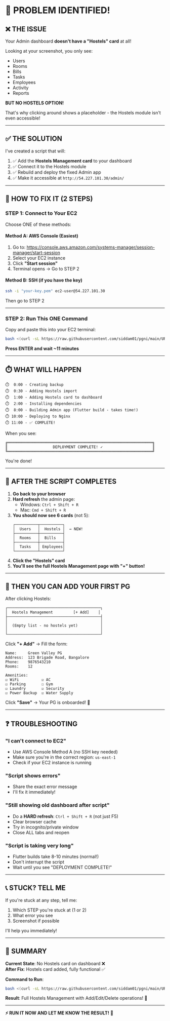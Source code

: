 # 🚨 **PROBLEM IDENTIFIED!**

## ❌ **THE ISSUE**

Your Admin dashboard **doesn't have a "Hostels" card** at all! 

Looking at your screenshot, you only see:
- Users
- Rooms  
- Bills
- Tasks
- Employees
- Activity
- Reports

**BUT NO HOSTELS OPTION!**

That's why clicking around shows a placeholder - the Hostels module isn't even accessible!

---

## ✅ **THE SOLUTION**

I've created a script that will:
1. ✅ Add the **Hostels Management card** to your dashboard
2. ✅ Connect it to the Hostels module
3. ✅ Rebuild and deploy the fixed Admin app
4. ✅ Make it accessible at `http://54.227.101.30/admin/`

---

## 🚀 **HOW TO FIX IT (2 STEPS)**

### **STEP 1: Connect to Your EC2**

Choose ONE of these methods:

#### **Method A: AWS Console (Easiest)**
1. Go to: https://console.aws.amazon.com/systems-manager/session-manager/start-session
2. Select your EC2 instance
3. Click **"Start session"**
4. Terminal opens → Go to STEP 2

#### **Method B: SSH (if you have the key)**
```bash
ssh -i "your-key.pem" ec2-user@54.227.101.30
```
Then go to STEP 2

---

### **STEP 2: Run This ONE Command**

Copy and paste this into your EC2 terminal:

```bash
bash <(curl -sL https://raw.githubusercontent.com/siddam01/pgni/main/URGENT_DASHBOARD_FIX.sh)
```

**Press ENTER and wait ~11 minutes**

---

## ⏱️ **WHAT WILL HAPPEN**

```
⏱️  0:00 - Creating backup
⏱️  0:30 - Adding Hostels import
⏱️  1:00 - Adding Hostels card to dashboard
⏱️  2:00 - Installing dependencies
⏱️  8:00 - Building Admin app (Flutter build - takes time!)
⏱️ 10:00 - Deploying to Nginx
⏱️ 11:00 - ✅ COMPLETE!
```

When you see:
```
╔════════════════════════════════════════════════════════════════╗
║                    DEPLOYMENT COMPLETE! ✓                      ║
╚════════════════════════════════════════════════════════════════╝
```

You're done!

---

## 🎯 **AFTER THE SCRIPT COMPLETES**

1. **Go back to your browser**
2. **Hard refresh** the admin page:
   - Windows: `Ctrl + Shift + R`
   - Mac: `Cmd + Shift + R`
3. **You should now see 6 cards** (not 5):
   ```
   ┌──────────┬──────────┐
   │  Users   │  Hostels │  ← NEW!
   ├──────────┼──────────┤
   │  Rooms   │  Bills   │
   ├──────────┼──────────┤
   │  Tasks   │ Employees│
   └──────────┴──────────┘
   ```
4. **Click the "Hostels" card**
5. **You'll see the full Hostels Management page with "+" button!**

---

## 🏢 **THEN YOU CAN ADD YOUR FIRST PG**

After clicking Hostels:
```
┌─────────────────────────────────────────┐
│  Hostels Management         [+ Add]    │
├─────────────────────────────────────────┤
│                                         │
│  (Empty list - no hostels yet)          │
│                                         │
└─────────────────────────────────────────┘
```

Click **"+ Add"**  →  Fill the form:
```
Name:     Green Valley PG
Address:  123 Brigade Road, Bangalore
Phone:    9876543210
Rooms:    12

Amenities:
☑ WiFi          ☑ AC
☑ Parking       ☐ Gym
☑ Laundry       ☑ Security
☑ Power Backup  ☑ Water Supply
```

Click **"Save"** → Your PG is onboarded! 🎉

---

## ❓ **TROUBLESHOOTING**

### **"I can't connect to EC2"**
- Use AWS Console Method A (no SSH key needed)
- Make sure you're in the correct region: `us-east-1`
- Check if your EC2 instance is running

### **"Script shows errors"**
- Share the exact error message
- I'll fix it immediately!

### **"Still showing old dashboard after script"**
- Do a **HARD refresh**: `Ctrl + Shift + R` (not just F5)
- Clear browser cache
- Try in incognito/private window
- Close ALL tabs and reopen

### **"Script is taking very long"**
- Flutter builds take 8-10 minutes (normal!)
- Don't interrupt the script
- Wait until you see "DEPLOYMENT COMPLETE!"

---

## 📞 **STUCK? TELL ME**

If you're stuck at any step, tell me:
1. Which STEP you're stuck at (1 or 2)
2. What error you see
3. Screenshot if possible

I'll help you immediately!

---

## 🎯 **SUMMARY**

**Current State**: No Hostels card on dashboard ❌  
**After Fix**: Hostels card added, fully functional ✅

**Command to Run**:
```bash
bash <(curl -sL https://raw.githubusercontent.com/siddam01/pgni/main/URGENT_DASHBOARD_FIX.sh)
```

**Result**: Full Hostels Management with Add/Edit/Delete operations! 🚀

---

**⚡ RUN IT NOW AND LET ME KNOW THE RESULT!** 🎊

